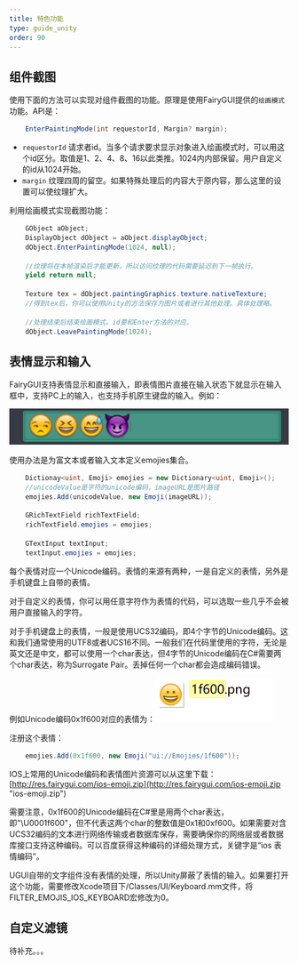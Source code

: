 ```yaml
---
title: 特色功能
type: guide_unity
order: 90
---
```


## 组件截图

使用下面的方法可以实现对组件截图的功能。原理是使用FairyGUI提供的`绘画模式`功能。API是：

```csharp
    EnterPaintingMode(int requestorId, Margin? margin);
```

- `requestorId` 请求者id。当多个请求要求显示对象进入绘画模式时，可以用这个id区分。取值是1、2、4、8、16以此类推。1024内内部保留。用户自定义的id从1024开始。
- `margin` 纹理四周的留空。如果特殊处理后的内容大于原内容，那么这里的设置可以使纹理扩大。

利用绘画模式实现截图功能：

```csharp
    GObject aObject;
    DisplayObject dObject = aObject.displayObject;
    dObject.EnterPaintingMode(1024, null);

    //纹理将在本帧渲染后才能更新，所以访问纹理的代码需要延迟到下一帧执行。
    yield return null;

    Texture tex = dObject.paintingGraphics.texture.nativeTexture;
    //得到tex后，你可以使用Unity的方法保存为图片或者进行其他处理。具体处理略。

    //处理结束后结束绘画模式。id要和Enter方法的对应。
    dObject.LeavePaintingMode(1024);
```

## 表情显示和输入

FairyGUI支持表情显示和直接输入，即表情图片直接在输入状态下就显示在输入框中，支持PC上的输入，也支持手机原生键盘的输入。例如：

![](../../images/20170924151030.png)

使用办法是为富文本或者输入文本定义emojies集合。

```csharp
    Dictionay<uint, Emoji> emojies = new Dictionary<uint, Emoji>();
    //unicodeValue是字符的unicode编码，imageURL是图片路径
    emojies.Add(unicodeValue, new Emoji(imageURL));

    GRichTextField richTextField;
    richTextField.emojies = emojies;

    GTextInput textInput;
    textInput.emojies = emojies;
```

每个表情对应一个Unicode编码。表情的来源有两种，一是自定义的表情，另外是手机键盘上自带的表情。

对于自定义的表情，你可以用任意字符作为表情的代码，可以选取一些几乎不会被用户直接输入的字符。

对于手机键盘上的表情，一般是使用UCS32编码，即4个字节的Unicode编码。这和我们通常使用的UTF8或者UCS16不同。一般我们在代码里使用的字符，无论是英文还是中文，都可以使用一个char表达，但4字节的Unicode编码在C#需要两个char表达，称为Surrogate Pair。丢掉任何一个char都会造成编码错误。

例如Unicode编码0x1f600对应的表情为：![](../../images/20170924153658.png)

注册这个表情：

```csharp
    emojies.Add(0x1f600, new Emoji("ui://Emojies/1f600"));
```

IOS上常用的Unicode编码和表情图片资源可以从这里下载：[http://res.fairygui.com/ios-emoji.zip](http://res.fairygui.com/ios-emoji.zip "ios-emoji.zip")

需要注意，0x1f600的Unicode编码在C#里是用两个char表达，即"\U0001f600"，但不代表这两个char的整数值是0x1和0xf600。如果需要对含UCS32编码的文本进行网络传输或者数据库保存，需要确保你的网络层或者数据库接口支持这种编码。可以百度获得这种编码的详细处理方式，关键字是“ios 表情编码”。

UGUI自带的文字组件没有表情的处理，所以Unity屏蔽了表情的输入。如果要打开这个功能，需要修改Xcode项目下/Classes/UI/Keyboard.mm文件，将FILTER_EMOJIS_IOS_KEYBOARD宏修改为0。

## 自定义滤镜

待补充。。。
